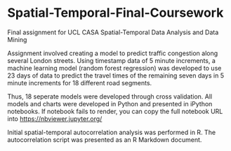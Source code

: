 # Spatial-Temporal-Final-Coursework
Final assignment for UCL CASA Spatial-Temporal Data Analysis and Data Mining

Assignment involved creating a model to predict traffic congestion along several London streets. Using timestamp data of 5 minute increments, a machine learning model (random forest regression) was developed to use 23 days of data to predict the travel times of the remaining seven days in 5 minute increments for 18 different road segments.

Thus, 18 seperate models were developed through cross validation. All models and charts were developed in Python and presented in iPython notebooks. If notebook fails to render, you can copy the full notebook URL into https://nbviewer.jupyter.org/

Initial spatial-temporal autocorrelation analysis was performed in R. The autocorrelation script was presented as an R Markdown document.



